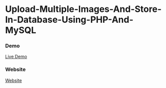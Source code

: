 # Upload-Multiple-Images-And-Store-In-Database-Using-PHP-And-MySQL

### Demo

<a href="https://youtu.be/0QPvaJWSz_Y" rel="nofollow"> Live Demo </a>

### Website
<a href="https://codeat21.com/upload-multiple-images-and-store-in-database-using-php-and-mysql/" rel="nofollow"> Website </a>
